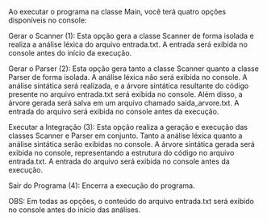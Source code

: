 Ao executar o programa na classe Main, você terá quatro opções disponíveis no console:

Gerar o Scanner (1):
Esta opção gera a classe Scanner de forma isolada e realiza a análise léxica do arquivo entrada.txt. A entrada será exibida no console antes do início da execução.

Gerar o Parser (2):
Esta opção gera tanto a classe Scanner quanto a classe Parser de forma isolada.
A análise léxica não será exibida no console.
A análise sintática será realizada, e a árvore sintática resultante do código presente no arquivo entrada.txt será exibida no console.
Além disso, a árvore gerada será salva em um arquivo chamado saida_arvore.txt.
A entrada do arquivo será exibida no console antes da execução.

Executar a Integração (3):
Esta opção realiza a geração e execução das classes Scanner e Parser em conjunto.
Tanto a análise léxica quanto a análise sintática serão exibidas no console.
A árvore sintática gerada será exibida no console, representando a estrutura do código no arquivo entrada.txt.
A entrada do arquivo será exibida no console antes da execução.

Sair do Programa (4):
Encerra a execução do programa.

OBS: Em todas as opções, o conteúdo do arquivo entrada.txt será exibido no console antes do início das análises.


